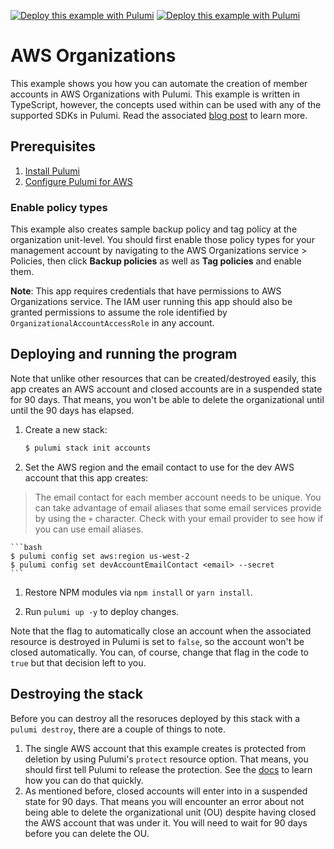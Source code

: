 [![Deploy this example with Pulumi](https://get.pulumi.com/new/button.svg)](https://app.pulumi.com/new?template=https://github.com/pulumi/examples/blob/master/aws-ts-organizations/README.md#gh-light-mode-only)
[![Deploy this example with Pulumi](https://get.pulumi.com/new/button-light.svg)](https://app.pulumi.com/new?template=https://github.com/pulumi/examples/blob/master/aws-ts-organizations/README.md#gh-dark-mode-only)

# AWS Organizations

This example shows you how you can automate the creation of member accounts in AWS Organizations with Pulumi. This example is written in TypeScript, however, the concepts used within can be used with any of the supported SDKs in Pulumi. Read the associated [blog post](https://www.pulumi.com/blog/organizing-aws-accounts-with-pulumi) to learn more.

## Prerequisites

1. [Install Pulumi](https://www.pulumi.com/docs/get-started/install/)
1. [Configure Pulumi for AWS](https://www.pulumi.com/docs/intro/cloud-providers/aws/setup/)

### Enable policy types

This example also creates sample backup policy and tag policy at the organization unit-level.
You should first enable those policy types for your management account by navigating to the
AWS Organizations service > Policies, then click **Backup policies** as well as **Tag policies**
and enable them.

**Note**: This app requires credentials that have permissions to
AWS Organizations service. The IAM user running this app should
also be granted permissions to assume the role identified by `OrganizationalAccountAccessRole` in any account.

## Deploying and running the program

Note that unlike other resources that can be created/destroyed easily,
this app creates an AWS account and closed accounts are in a suspended state
for 90 days. That means, you won't be able to delete the organizational until until
the 90 days has elapsed.

1. Create a new stack:

    ```bash
    $ pulumi stack init accounts
    ```

1. Set the AWS region and the email contact to use for the dev AWS account that this app creates:

> The email contact for each member account needs to be unique. You can take advantage of email aliases
> that some email services provide by using the `+` character. Check with your email provider to see
> how if you can use email aliases.

    ```bash
    $ pulumi config set aws:region us-west-2
    $ pulumi config set devAccountEmailContact <email> --secret
    ```

1. Restore NPM modules via `npm install` or `yarn install`.

1. Run `pulumi up -y` to deploy changes.

Note that the flag to automatically close an account when the
associated resource is destroyed in Pulumi is set to `false`,
so the account won't be closed automatically. You can, of course,
change that flag in the code to `true` but that decision left
to you.

## Destroying the stack

Before you can destroy all the resoruces deployed by this stack with
a `pulumi destroy`, there are a couple of things to note.

1. The single AWS account that this example creates is protected from deletion
   by using Pulumi's `protect` resource option. That means, you should first tell
   Pulumi to release the protection. See the [docs](https://www.pulumi.com/docs/intro/concepts/resources/options/protect/)
   to learn how you can do that quickly.
1. As mentioned before, closed accounts will enter into in a suspended state for 90 days.
   That means you will encounter an error about not being able to delete the organizational
   unit (OU) despite having closed the AWS account that was under it. You will need to wait for 90 days
   before you can delete the OU.
